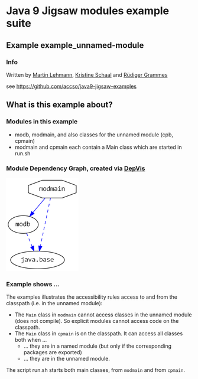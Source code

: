 ﻿# Java 9 Jigsaw modules example suite
## Example example_unnamed-module

### Info
Written by [Martin Lehmann](https://github.com/MartinLehmann1971), [Kristine Schaal](https://github.com/kristines) and [Rüdiger Grammes](https://github.com/rgrammes) 

see https://github.com/accso/java9-jigsaw-examples

## What is this example about?

### Modules in this example
* modb, modmain, and also classes for the unnamed module (cpb, cpmain)
* modmain and cpmain each contain a Main class which are started in run.sh

### Module Dependency Graph, created via [DepVis](https://github.com/accso/java9-jigsaw-depvis)
![Example's Module Dependency Graph](moduledependencies.png)

### Example shows ...
The examples illustrates the accessibility rules access to and from the classpath (i.e. in the unnamed module):
- The `Main` class in `modmain` cannot access classes in the unnamed module (does not compile). So explicit modules cannot access code on the classpath.
- The `Main` class in `cpmain` is on the classpath. It can access all classes both when ...
  - ... they are in a named module (but only if the corresponding packages are exported)
  - ... they are in the unnamed module.

The script run.sh starts both main classes, from `modmain` and from `cpmain`.
